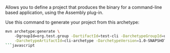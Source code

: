 Allows you to define a project that produces the binary for a command-line based application, using the 
Assembly plug-in.

Use this command to generate your project from this archetype:

```bash
mvn archetype:generate \ 
	-DgroupId=org.test.group -DartifactId=test-cli -DarchetypeGroupId=uk.ac.ebi.maven \
	-DarchetypeArtifactId=cli-archetype -DarchetypeVersion=1.0-SNAPSHOT  	
```javascript
